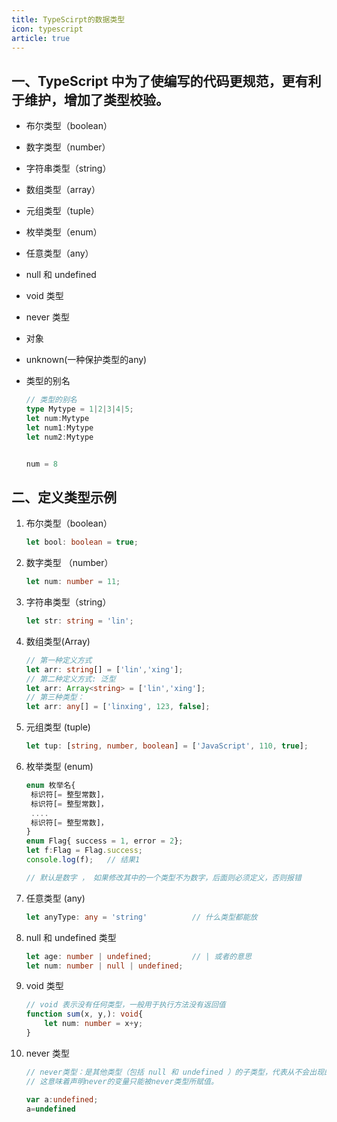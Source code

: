 ```yaml
---
title: TypeScirpt的数据类型
icon: typescript
article: true
---
```


## 一、TypeScript 中为了使编写的代码更规范，更有利于维护，增加了类型校验。

- 布尔类型（boolean）
- 数字类型（number）
- 字符串类型（string）
- 数组类型（array）
- 元组类型（tuple）
- 枚举类型（enum）
- 任意类型（any）
- null 和 undefined
- void 类型

- never 类型

- 对象

- unknown(一种保护类型的any)

- 类型的别名

    ```typescript
    // 类型的别名
    type Mytype = 1|2|3|4|5;
    let num:Mytype
    let num1:Mytype
    let num2:Mytype
    
    
    num = 8
    ```

    

## 二、定义类型示例

1. 布尔类型（boolean）

   ```typescript
   let bool: boolean = true;
   ```

2. 数字类型 （number）

   ```typescript
   let num: number = 11;
   ```

3. 字符串类型（string）

   ```typescript
   let str: string = 'lin';
   ```

4. 数组类型(Array)

   ```typescript
   // 第一种定义方式
   let arr: string[] = ['lin','xing'];
   // 第二种定义方式: 泛型
   let arr: Array<string> = ['lin','xing'];
   // 第三种类型：
   let arr: any[] = ['linxing', 123, false];
   ```

5. 元组类型 (tuple)

   ```typescript
   let tup: [string, number, boolean] = ['JavaScript', 110, true];
   ```

6. 枚举类型 (enum)

   ```typescript
   enum 枚举名{
   	标识符[= 整型常数]，
   	标识符[= 整型常数]，
   	....
   	标识符[= 整型常数]，
   }
   enum Flag{ success = 1, error = 2};
   let f:Flag = Flag.success;
   console.log(f);   // 结果1
   
   // 默认是数字 ， 如果修改其中的一个类型不为数字，后面则必须定义，否则报错
   ```

7. 任意类型 (any)

   ```typescript
   let anyType: any = 'string'			// 什么类型都能放
   ```

8. null 和 undefined 类型

   ```typescript
   let age: number | undefined;			// | 或者的意思
   let num: number | null | undefined;
   ```

9. void 类型

   ```typescript
   // void 表示没有任何类型，一般用于执行方法没有返回值
   function sum(x, y,): void{
       let num: number = x+y;
   }
   ```

10. never 类型

    ```typescript
    // never类型：是其他类型（包括 null 和 undefined ）的子类型，代表从不会出现的值。
    // 这意味着声明never的变量只能被never类型所赋值。
    
    var a:undefined;
    a=undefined
    ```

